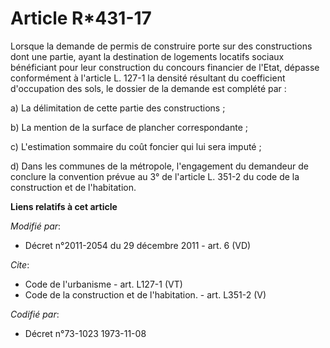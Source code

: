 # Article R*431-17

Lorsque la demande de permis de construire porte sur des constructions dont une partie, ayant la destination de logements
locatifs sociaux bénéficiant pour leur construction du concours financier de l'Etat, dépasse conformément à l'article L.
127-1 la densité résultant du coefficient d'occupation des sols, le dossier de la demande est complété par : 

a) La délimitation de cette partie des constructions ; 

b) La mention de la surface de plancher correspondante ; 

c) L'estimation sommaire du coût foncier qui lui sera imputé ; 

d) Dans les communes de la métropole, l'engagement du demandeur de conclure la convention prévue au 3° de l'article L. 351-2
du code de la construction et de l'habitation.

**Liens relatifs à cet article**

_Modifié par_:

  - Décret n°2011-2054 du 29 décembre 2011 - art. 6 (VD)

_Cite_:

  - Code de l'urbanisme - art. L127-1 (VT)
  - Code de la construction et de l'habitation. - art. L351-2 (V)

_Codifié par_:

  - Décret n°73-1023 1973-11-08
